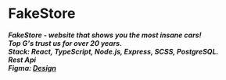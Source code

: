 # FakeStore

***FakeStore - website that shows you the most insane cars!<br/>
Top G's trust us for over 20 years.<br/>
Stack: React, TypeScript, Node.js, Express, SCSS, PostgreSQL.<br/>
Rest Api<br/>
Figma: [Design](https://www.figma.com/file/NSWJ4okPtl5Sb1EZbLcjww/Untitled?node-id=0%3A1&t=aZPMt9jHaS0wDSBO-1)***